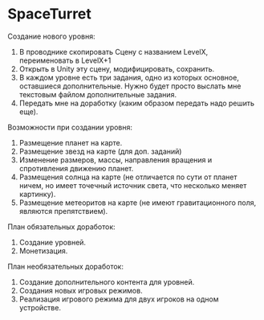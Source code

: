 # SpaceTurret
Создание нового уровня:
1. В проводнике скопировать Сцену с названием LevelX, переименовать в LevelX+1
2. Открыть в Unity эту сцену, модифицировать, сохранить.
3. В каждом уровне есть три задания, одно из которых основное, оставшиеся дополнительные. Нужно будет просто выслать мне текстовым файлом дополнительные задания.
4. Передать мне на доработку (каким образом передать надо решить еще).

Возможности при создании уровня:
1. Размещение планет на карте.
2. Размещение звезд на карте (для доп. заданий)
3. Изменение размеров, массы, направления вращения и спротивления движению планет.
4. Размещения солнца на карте (не отличается по сути от планет ничем, но имеет точечный источник света, что несколько меняет картинку).
5. Размещение метеоритов на карте (не имеют гравитационного поля, являются препятствием).

План обязательных доработок:
1. Создание уровней.
2. Монетизация.

План необязательных доработок:
1. Создание дополнительного контента для уровней.
2. Создания новых игровых режимов.
3. Реализация игрового режима для двух игроков на одном устройстве.
